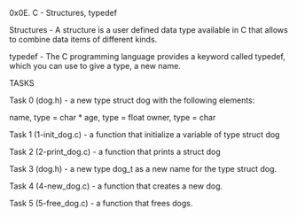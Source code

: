 0x0E. C - Structures, typedef

Structures - A structure is a user defined data type available in C that allows to combine data items of different kinds.

typedef - The C programming language provides a keyword called typedef, which you can use to give a type, a new name.

TASKS

Task 0 (dog.h) - a new type struct dog with the following elements:

name, type = char *
age, type = float
owner, type = char 

Task 1 (1-init_dog.c) - a function that initialize a variable of type struct dog

Task 2 (2-print_dog.c) - a function that prints a struct dog

Task 3 (dog.h) - a new type dog_t as a new name for the type struct dog.

Task 4 (4-new_dog.c) - a function that creates a new dog.

Task 5 (5-free_dog.c) - a function that frees dogs.
